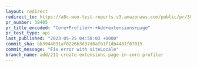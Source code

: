 ```yaml
---
layout: redirect
redirect_to: https://a8c-woo-test-reports.s3.amazonaws.com/public/pr/38405/api/index.html
pr_number: 38405
pr_title_encoded: "Core+Profiler+-+Add+extensions+page"
pr_test_type: api
last_published: "2023-05-25 04:50:03 +0000"
commit_sha: bb3944031af0226b3d37d8afb1f1db4481f07015
commit_message: "Fix error with siteLocale"
branch_name: add/211-create-extensions-page-in-core-profiler
---
```

